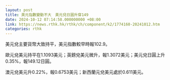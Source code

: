```yaml
---
layout: post
title: 美元指數變動不大　美元兌日圓升穿149
date: 2024-10-12 07:14:58.000000000 +08:00
link: https://news.rthk.hk/rthk/ch/component/k2/1774160-20241012.htm
categories: rthk
---
```


美元兌主要貨幣大致持平，美元指數較早時報102.9。

歐元兌美元持平在1.1093美元；英鎊兌美元微升，報1.3072美元；美元兌日圓上升0.35%，報149.12日圓。

澳元兌美元升0.22%，報0.6753美元；新西蘭元兌美元處於0.611美元。
